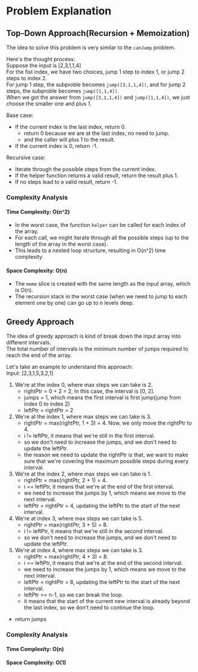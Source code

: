 # Problem Explanation

## Top-Down Approach(Recursion + Memoization)
The idea to solve this problem is very similar to the `canJump` problem.

Here's the thought process:<br>
Suppose the input is [2,3,1,1,4]<br>
For the fist index, we have two choices, jump 1 step to index 1, or jump 2 steps to index 2.<br>
For jump 1 step, the subproble becomes `jump([3,1,1,4])`, and for jump 2 steps, the subproble becomes `jump([1,1,4])`.<br>
When we got the answer from `jump([3,1,1,4])` and `jump([1,1,4])`, we just choose the smaller one and plus 1.

Base case:
- If the current index is the last index, return 0.
  - return 0 because we are at the last index, no need to jump.
  - and the caller will plus 1 to the result.
- If the current index is 0, return -1.

Recursive case:
- Iterate through the possible steps from the current index.
- If the helper function returns a valid result, return the result plus 1.
- If no steps lead to a valid result, return -1.

### Complexity Analysis
#### Time Complexity: O(n^2)
- In the worst case, the function `helper` can be called for each index of the array.
- For each call, we might iterate through all the possible steps (up to the length of the array in the worst case).
- This leads to a nested loop structure, resulting in O(n^2) time complexity.

#### Space Complexity: O(n)
- The `memo` slice is created with the same length as the input array, which is O(n).
- The recursion stack in the worst case (when we need to jump to each element one by one) can go up to n levels deep.

## Greedy Approach
The idea of greedy approach is kind of break down the input array into different intervals.<br>
The total number of intervals is the minimum number of jumps required to reach the end of the array.<br>

Let's take an example to understand this approach:<br>
Input: [2,3,1,5,3,2,1]

1. We're at the index 0, where max steps we can take is 2.
   - rightPtr = 0 + 2 = 2, In this case, the interval is [0, 2].
   - jumps = 1, which means the first interval is first jump(jump from index 0 to index 2)
   - leftPtr = rightPtr = 2
2. We're at the index 1, where max steps we can take is 3.
   - rightPtr = max(rightPtr, 1 + 3) = 4. Now, we only move the rightPtr to 4.
   - i != leftPtr, it means that we're still in the first interval.
   - so we don't need to increase the jumps, and we don't need to update the leftPtr.
   - the reason we need to update the rightPtr is that, we want to make sure that we're covering the maximum possible steps during every interval.
3. We're at the index 2, where max steps we can take is 1.
   - rightPtr = max(rightPtr, 2 + 1) = 4.
   - i == leftPtr, it means that we're at the end of the first interval.
   - we need to increase the jumps by 1, which means we move to the next interval.
   - leftPtr = rightPtr = 4, updating the leftPtr to the start of the next interval.
4. We're at index 3, where max steps we can take is 5.
   - rightPtr = max(rightPtr, 3 + 5) = 8.
   - i != leftPtr, it means that we're still in the second interval.
   - so we don't need to increase the jumps, and we don't need to update the leftPtr.
5. We're at index 4, where max steps we can take is 3.
   - rightPtr = max(rightPtr, 4 + 3) = 8.
   - i == leftPtr, it means that we're at the end of the second interval.
   - we need to increase the jumps by 1, which means we move to the next interval.
   - leftPtr = rightPtr = 8, updating the leftPtr to the start of the next interval.
   - leftPtr >= n-1, so we can break the loop.
   - it means that the start of the current new interval is already beyond the last index, so we don't need to continue the loop.

- return jumps

### Complexity Analysis
#### Time Complexity: O(n)
#### Space Complexity: O(1)
  
